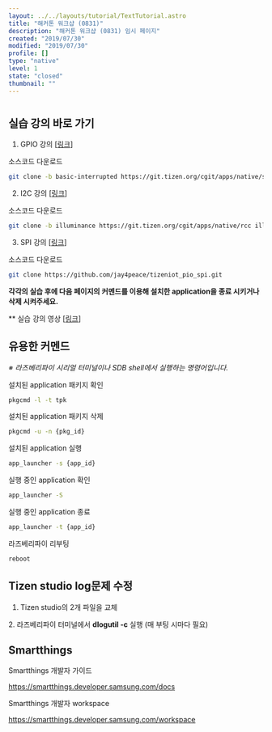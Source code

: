 ```yaml
---
layout: ../../layouts/tutorial/TextTutorial.astro
title: "해커톤 워크샵 (0831)"
description: "해커톤 워크샵 (0831) 임시 페이지"
created: "2019/07/30"
modified: "2019/07/30"
profile: []
type: "native"
level: 1
state: "closed"
thumbnail: ""
---
```


#

## 실습 강의 바로 가기



1. GPIO 강의 [[링크](https://samsung.github.io/TizenSchool/tutorial/154)]

소스코드 다운로드

```bash
git clone -b basic-interrupted https://git.tizen.org/cgit/apps/native/st-things-light
```



2. I2C 강의 [[링크](https://samsung.github.io/TizenSchool/tutorial/153)]

소스코드 다운로드

```bash
git clone -b illuminance https://git.tizen.org/cgit/apps/native/rcc illuminance
```



3. SPI 강의 [[링크](https://samsung.github.io/TizenSchool/tutorial/152)]

소스코드 다운로드

```bash
git clone https://github.com/jay4peace/tizeniot_pio_spi.git
```



**각각의 실습 후에 다음 페이지의 커멘드를 이용해 설치한 application을 종료 시키거나 삭제 시켜주세요.**



\*\* 실습 강의 영상 [[링크](https://samsung.github.io/TizenSchool/tutorial/159)]

## 유용한 커멘드

_※ 라즈베리파이 시리얼 터미널이나 SDB shell에서 실행하는 명령어입니다._



설치된 application 패키지 확인

```bash
pkgcmd -l -t tpk
```



설치된 application 패키지 삭제

```bash
pkgcmd -u -n {pkg_id}
```



설치된 application 실행

```bash
app_launcher -s {app_id}
```



실행 중인 application 확인

```bash
app_launcher -S
```



실행 중인 application 종료

```bash
app_launcher -t {app_id}
```



라즈베리파이 리부팅

```bash
reboot
```





## Tizen studio log문제 수정

1. Tizen studio의 2개 파일을 교체<br/>

2. 라즈베리파이 터미널에서 **dlogutil -c** 실행 (매 부팅 시마다 필요)

## Smartthings

Smartthings 개발자 가이드

https://smartthings.developer.samsung.com/docs



Smartthings 개발자 workspace

https://smartthings.developer.samsung.com/workspace

